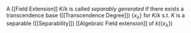 
A [[Field Extension]] $K/k$ is called *separably generated* if there exists a transcendence base ([[Transcendence Degree]]) $\{x_{\lambda}\}$ for $K/k$ s.t. $K$ is a separable ([[Separability]]) [[Algebraic Field extension]] of $k(\{x_{\lambda}\})$ 